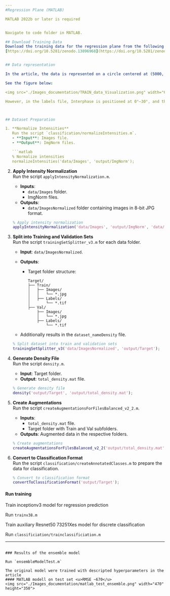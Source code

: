 ```yaml
---
#Regression Plane (MATLAB)

MATLAB 2022b or later is required


Navigate to code folder in MATLAB.

## Download Training Data
Download the training data for the regression plane from the following link:  
[https://doi.org/10.5281/zenodo.13896968](https://doi.org/10.5281/zenodo.13896968)


## Data representation

In the article, the data is represented on a circle centered at (5000, 5000). The annotated cells are on a ~4500 Radius circle. Interphase cells are located at 270° ± 15°. The remaining 330° is divided into 40 equal sections, each spanning 8.25°. The phases follow a clockwise (CW) order: Prophase → Prometaphase → Metaphase → Anaphase → Telophase.

See the figure below:

<img src="./Images_documentation/TRAIN_data_Visualization.png" width="600" height="600">

However, in the labels file, Interphase is positioned at 0°–30°, and the remaining phases are arranged in a counterclockwise (CCW) direction from 30° to 360°.



## Dataset Preparation

1. **Normalize Intensities**  
   Run the script `classification/normalizeIntensities.m`.  
   - **Input**: Images file.  
   - **Output**: ImgNorm files.  

   ```matlab
   % Normalize intensities
   normalizeIntensities('data/Images', 'output/ImgNorm');
   ```

2. **Apply Intensity Normalization**  
   Run the script `applyIntensityNormalization.m`.  
   - **Inputs**:  
     - `data/Images` folder.  
     - ImgNorm files.  
   - **Outputs**:  
     - `data/ImagesNormalized` folder containing images in 8-bit JPG format.  

   ```matlab
   % Apply intensity normalization
   applyIntensityNormalization('data/Images', 'output/ImgNorm', 'data/ImagesNormalized');
   ```

3. **Split into Training and Validation Sets**  
   Run the script `trainingSetSplitter_v3.m` for each data folder.  
   - **Input**: `data/ImagesNormalized`.  
   - **Outputs**:  
     - Target folder structure:  

       ```
       Target/
       ├── Train/
       │   ├── Images/
       │   │   └── *.jpg
       │   ├── Labels/
       │       └── *.tif
       ├── Val/
           ├── Images/
           │   └── *.jpg
           ├── Labels/
               └── *.tif
       ```

   - Additionally results in the `dataset_nameDensity` file.  

   ```matlab
   % Split dataset into train and validation sets
   trainingSetSplitter_v3('data/ImagesNormalized', 'output/Target');
   ```

4. **Generate Density File**  
   Run the script `density.m`.  
   - **Input**: Target folder.  
   - **Output**: `total_density.mat` file.  

   ```matlab
   % Generate density file
   density('output/Target', 'output/total_density.mat');
   ```

5. **Create Augmentations**  
   Run the script `createAugmentationsForFilesBalanced_v2_2.m`.  
   - **Inputs**:  
     - `total_density.mat` file.  
     - Target folder with Train and Val subfolders.  
   - **Outputs**: Augmented data in the respective folders.  

   ```matlab
   % Create augmentations
   createAugmentationsForFilesBalanced_v2_2('output/total_density.mat', 'output/Target');
   ```

6. **Convert to Classification Format**  
   Run the script `classification/createAnnotatedClasses.m` to prepare the data for classification.

   ```matlab
   % Convert to classification format
   convertToClassificationFormat('output/Target');
   ```

####  Run training
 Train  inceptionv3 model for regression prediction

  Run `trainv38.m`
  
Train auxiliary Resnet50 73251Xes
model for discrete classification  

  Run `classificiation/trainclassificiation.m`
  


---
```

### Results of the ensemble model

Run `ensembleModelTest.m`

The original model were trained with descripted hyperparameters in the article
#### MATLAB modell on test set <u>RMSE ~670</u>
<img src="./Images_documentation/matlab_test_ensemble.png" width="470" height="350">

